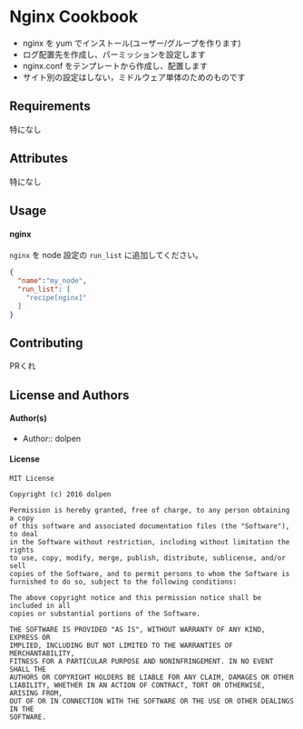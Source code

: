 Nginx Cookbook
==============

 * nginx を yum でインストール(ユーザー/グループを作ります)
 * ログ配置先を作成し、パーミッションを設定します
 * nginx.conf をテンプレートから作成し、配置します
 * サイト別の設定はしない，ミドルウェア単体のためのものです

Requirements
------------

特になし

Attributes
----------

特になし

Usage
-----

#### nginx

`nginx` を node 設定の `run_list` に追加してください。

```json
{
  "name":"my_node",
  "run_list": [
    "recipe[nginx]"
  ]
}
```

Contributing
------------
PRくれ

License and Authors
-------------------

#### Author(s)

- Author:: dolpen

#### License

```text
MIT License

Copyright (c) 2016 dolpen

Permission is hereby granted, free of charge, to any person obtaining a copy
of this software and associated documentation files (the "Software"), to deal
in the Software without restriction, including without limitation the rights
to use, copy, modify, merge, publish, distribute, sublicense, and/or sell
copies of the Software, and to permit persons to whom the Software is
furnished to do so, subject to the following conditions:

The above copyright notice and this permission notice shall be included in all
copies or substantial portions of the Software.

THE SOFTWARE IS PROVIDED "AS IS", WITHOUT WARRANTY OF ANY KIND, EXPRESS OR
IMPLIED, INCLUDING BUT NOT LIMITED TO THE WARRANTIES OF MERCHANTABILITY,
FITNESS FOR A PARTICULAR PURPOSE AND NONINFRINGEMENT. IN NO EVENT SHALL THE
AUTHORS OR COPYRIGHT HOLDERS BE LIABLE FOR ANY CLAIM, DAMAGES OR OTHER
LIABILITY, WHETHER IN AN ACTION OF CONTRACT, TORT OR OTHERWISE, ARISING FROM,
OUT OF OR IN CONNECTION WITH THE SOFTWARE OR THE USE OR OTHER DEALINGS IN THE
SOFTWARE.
```
